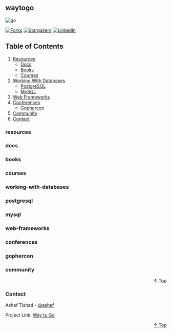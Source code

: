 ## waytogo

![go][go]

[![Forks][forks-shield]][forks-url]
[![Stargazers][stars-shield]][stars-url]
[![LinkedIn][linkedin-shield]][linkedin-url]

## Table of Contents
1. [Resources](#resources)
    - [Docs](#docs)
    - [Books](#books)
    - [Courses](#courses)
2. [Working With Databases](#working-with-databases)
    - [PostgreSQL](#postgresql)
    - [MySQL](#mysql)
3. [Web Frameworks](#web-frameworks)
4. [Conferences](#conferences)
    - [Gophercon](#gophercon)
5. [Community](#community)
6. [Contact](#contact)


### resources

### docs

### books

### courses

### working-with-databases

### postgresql

### mysql

### web-frameworks

### conferences

### gophercon

### community

<p align="right"><a href="#waytogo">↑ Top</a></p>


<!-- CONTACT -->

### Contact

Ashef Tishad - [@ashef](https://www.linkedin.com/in/ashef/)

Project Link: [Way to Go](https://github.com/ashtishad/waytogo)

<p align="right"><a href="#waytogo">↑ Top</a></p>


<!-- MARKDOWN LINKS & IMAGES -->
<!-- Github -->

[forks-shield]: https://img.shields.io/github/forks/ashtishad/waytogo?logo=github&style=for-the-badge

[forks-url]: https://github.com/ashtishad/waytogo/network/members

[stars-shield]: https://img.shields.io/github/stars/ashtishad/waytogo?logo=github&style=for-the-badge

[stars-url]: https://github.com/ashtishad/waytogo/stargazers

<!-- Social -->

[linkedin-shield]: https://img.shields.io/badge/-LinkedIn-black.svg?style=for-the-badge&logo=linkedin&colorB=555

[linkedin-url]: https://www.linkedin.com/in/ashef/

<!-- Language -->

[go]: https://img.shields.io/badge/Go-00ADD8?style=for-the-badge&logo=go&logoColor=white
